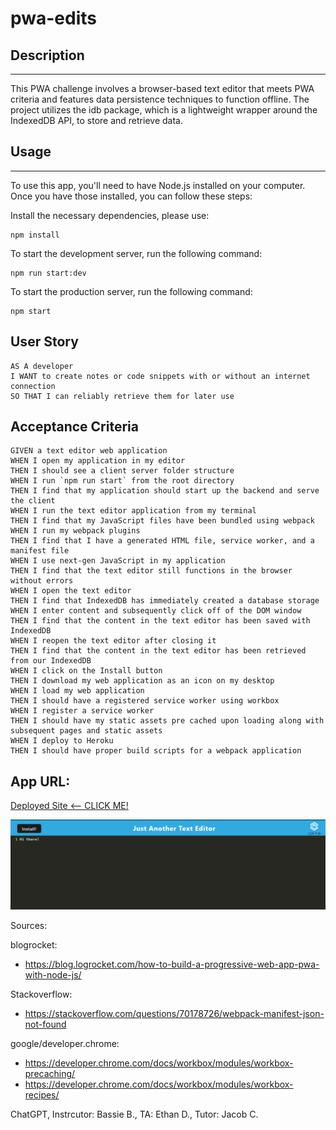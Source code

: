 # pwa-edits

## Description 
***
This PWA challenge involves a browser-based text editor that meets PWA criteria and features data persistence techniques to function offline. The project utilizes the idb package, which is a lightweight wrapper around the IndexedDB API, to store and retrieve data. 

## Usage
***
To use this app, you'll need to have Node.js installed on your computer. Once you have those installed, you can follow these steps:


Install the necessary dependencies, please use:
```
npm install
```

To start the development server, run the following command:
```
npm run start:dev
```
To start the production server, run the following command:
```
npm start
```




## User Story
```
AS A developer
I WANT to create notes or code snippets with or without an internet connection
SO THAT I can reliably retrieve them for later use
```
## Acceptance Criteria
```
GIVEN a text editor web application
WHEN I open my application in my editor
THEN I should see a client server folder structure
WHEN I run `npm run start` from the root directory
THEN I find that my application should start up the backend and serve the client
WHEN I run the text editor application from my terminal
THEN I find that my JavaScript files have been bundled using webpack
WHEN I run my webpack plugins
THEN I find that I have a generated HTML file, service worker, and a manifest file
WHEN I use next-gen JavaScript in my application
THEN I find that the text editor still functions in the browser without errors
WHEN I open the text editor
THEN I find that IndexedDB has immediately created a database storage
WHEN I enter content and subsequently click off of the DOM window
THEN I find that the content in the text editor has been saved with IndexedDB
WHEN I reopen the text editor after closing it
THEN I find that the content in the text editor has been retrieved from our IndexedDB
WHEN I click on the Install button
THEN I download my web application as an icon on my desktop
WHEN I load my web application
THEN I should have a registered service worker using workbox
WHEN I register a service worker
THEN I should have my static assets pre cached upon loading along with subsequent pages and static assets
WHEN I deploy to Heroku
THEN I should have proper build scripts for a webpack application
```
## **App URL:**

[Deployed Site <-- CLICK ME!](https://polar-peak-54118.herokuapp.com/)


![screenshot](./assets/Screenshot%202023-04-29%20215301.png)


Sources: 

blogrocket:
- https://blog.logrocket.com/how-to-build-a-progressive-web-app-pwa-with-node-js/

Stackoverflow:
- https://stackoverflow.com/questions/70178726/webpack-manifest-json-not-found

google/developer.chrome:
- https://developer.chrome.com/docs/workbox/modules/workbox-precaching/
- https://developer.chrome.com/docs/workbox/modules/workbox-recipes/

ChatGPT, 
Instrcutor: Bassie B., 
TA: Ethan D.,
Tutor: Jacob C. 